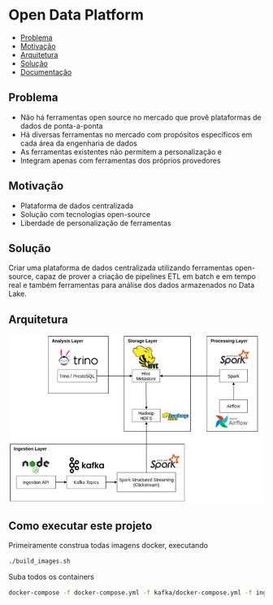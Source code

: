 # Open Data Platform

- [Problema](#problema)
- [Motivação](#motivação)
- [Arquitetura](#arquitetura)
- [Solução](#solução)
- [Documentação](./doc/readme.md)

## Problema

- Não há ferramentas open source no mercado que provê plataformas de dados de ponta-a-ponta
- Há diversas ferramentas no mercado com propósitos específicos em cada área da engenharia de dados
- As ferramentas existentes não permitem a personalização e
- Integram apenas com ferramentas dos próprios provedores

## Motivação

- Plataforma de dados centralizada
- Solução com tecnologias open-source
- Liberdade de personalização de ferramentas

## Solução

Criar uma plataforma de dados centralizada utilizando ferramentas open-source, capaz de prover a criação de pipelines ETL em batch e em tempo real e também ferramentas para análise dos dados armazenados no Data Lake.

## Arquitetura

![Initial archtecture](./doc/images/architecture.jpg)

## Como executar este projeto

Primeiramente construa todas imagens docker, executando

```bash
./build_images.sh
```

Suba todos os containers

```bash
docker-compose -f docker-compose.yml -f kafka/docker-compose.yml -f ingestion/docker-compose.yml up
```
